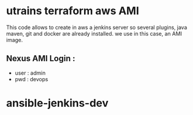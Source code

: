 # utrains terraform aws AMI 
This code allows to create in aws a jenkins server so several plugins, java maven, git and docker are already installed. we use in this case, an AMI image.

## Nexus AMI Login :
- user : admin
- pwd : devops
# ansible-jenkins-dev
